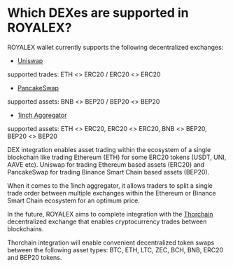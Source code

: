 # Which DEXes are supported in ROYALEX?

ROYALEX wallet currently supports the following decentralized exchanges:

- [Uniswap](https://uniswap.org)

supported trades: ETH <> ERC20 / ERC20 <> ERC20

- [PancakeSwap](https://pancakeswap.finance)

supported assets: BNB <> BEP20 / BEP20 <> BEP20

- [1inch Aggregator](https://app.1inch.io/)

supported assets: ETH <> ERC20, ERC20 <> ERC20, BNB <> BEP20, BEP20 <> BEP20

DEX integration enables asset trading within the ecosystem of a single blockchain like trading Ethereum (ETH) for some ERC20 tokens (USDT, UNI, AAVE etc). Uniswap for trading Ethereum based assets (ERC20) and PancakeSwap for trading Binance Smart Chain based assets (BEP20).

When it comes to the 1inch aggregator, it allows traders to split a single trade order between multiple exchanges within the Ethereum or Binance Smart Chain ecosystem for an optimum price.

In the future, ROYALEX aims to complete integration with the [Thorchain](https://thorchain.org) decentralized exchange that enables cryptocurrency trades between blockchains.

Thorchain integration will enable convenient decentralized token swaps between the following asset types: BTC, ETH, LTC, ZEC, BCH, BNB, ERC20 and BEP20 tokens.
